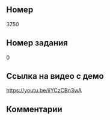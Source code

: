 ## Номер
3750

## Номер задания
0

## Ссылка на видео с демо
https://youtu.be/iiYCzCBn3wA

## Комментарии


